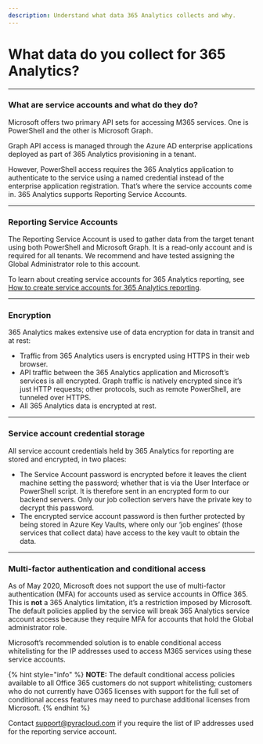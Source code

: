 ```yaml
---
description: Understand what data 365 Analytics collects and why.
---
```


# What data do you collect for 365 Analytics?

***

### **What are service accounts and what do they do?** <a href="#service-accounts-and-what-they-do" id="service-accounts-and-what-they-do"></a>

Microsoft offers two primary API sets for accessing M365 services. One is PowerShell and the other is Microsoft Graph.&#x20;

Graph API access is managed through the Azure AD enterprise applications deployed as part of 365 Analytics provisioning in a tenant.

However, PowerShell access requires the 365 Analytics application to authenticate to the service using a named credential instead of the enterprise application registration. That’s where the service accounts come in. 365 Analytics supports Reporting Service Accounts.

***

### **Reporting Service Accounts** <a href="#reporting-service-accounts" id="reporting-service-accounts"></a>

The Reporting Service Account is used to gather data from the target tenant using both PowerShell and Microsoft Graph. It is a read-only account and is required for all tenants. We recommend and have tested assigning the Global Administrator role to this account.

To learn about creating service accounts for 365 Analytics reporting, see [How to create service accounts for 365 Analytics reporting](how-to-create-service-accounts-for-365-analytics-reporting.md).

***

### **Encryption** <a href="#encryption" id="encryption"></a>

365 Analytics makes extensive use of data encryption for data in transit and at rest:

* Traffic from 365 Analytics users is encrypted using HTTPS in their web browser.
* API traffic between the 365 Analytics application and Microsoft’s services is all encrypted. Graph traffic is natively encrypted since it’s just HTTP requests; other protocols, such as remote PowerShell, are tunneled over HTTPS.
* All 365 Analytics data is encrypted at rest.

***

### **Service account credential storage** <a href="#service-account-credential-storage" id="service-account-credential-storage"></a>

All service account credentials held by 365 Analytics for reporting are stored and encrypted, in two places:

* The Service Account password is encrypted before it leaves the client machine setting the password; whether that is via the User Interface or PowerShell script. It is therefore sent in an encrypted form to our backend servers. Only our job collection servers have the private key to decrypt this password.
* The encrypted service account password is then further protected by being stored in Azure Key Vaults, where only our ‘job engines’ (those services that collect data) have access to the key vault to obtain the data.

***

### **Multi-factor authentication and conditional access** <a href="#multi-factor-authentication-and-conditional-access" id="multi-factor-authentication-and-conditional-access"></a>

As of May 2020, Microsoft does not support the use of multi-factor authentication (MFA) for accounts used as service accounts in Office 365. This is **not** a 365 Analytics limitation, it’s a restriction imposed by Microsoft. The default policies applied by the service will break 365 Analytics service account access because they require MFA for accounts that hold the Global administrator role.

Microsoft’s recommended solution is to enable conditional access whitelisting for the IP addresses used to access M365 services using these service accounts.

{% hint style="info" %}
**NOTE:** The default conditional access policies available to all Office 365 customers do not support whitelisting; customers who do not currently have O365 licenses with support for the full set of conditional access features may need to purchase additional licenses from Microsoft.
{% endhint %}

Contact [support@pyracloud.com](mailto:support@pyracloud.com) if you require the list of IP addresses used for the reporting service account.
